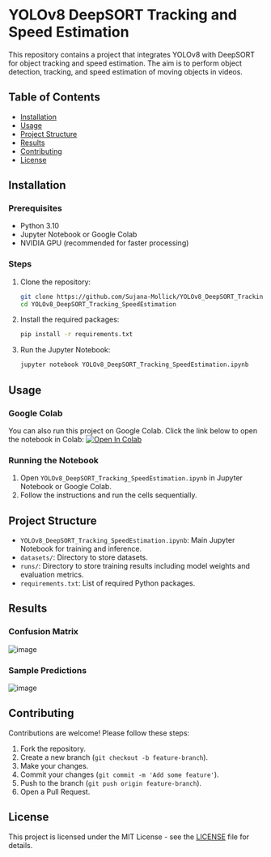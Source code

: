 # YOLOv8 DeepSORT Tracking and Speed Estimation

This repository contains a project that integrates YOLOv8 with DeepSORT for object tracking and speed estimation. The aim is to perform object detection, tracking, and speed estimation of moving objects in videos.

## Table of Contents
- [Installation](#installation)
- [Usage](#usage)
- [Project Structure](#project-structure)
- [Results](#results)
- [Contributing](#contributing)
- [License](#license)

## Installation

### Prerequisites
- Python 3.10
- Jupyter Notebook or Google Colab
- NVIDIA GPU (recommended for faster processing)

### Steps
1. Clone the repository:
    ```bash
    git clone https://github.com/Sujana-Mollick/YOLOv8_DeepSORT_Tracking_SpeedEstimation.git
    cd YOLOv8_DeepSORT_Tracking_SpeedEstimation
    ```

2. Install the required packages:
    ```bash
    pip install -r requirements.txt
    ```

3. Run the Jupyter Notebook:
    ```bash
    jupyter notebook YOLOv8_DeepSORT_Tracking_SpeedEstimation.ipynb
    ```

## Usage

### Google Colab
You can also run this project on Google Colab. Click the link below to open the notebook in Colab:
[![Open In Colab](https://colab.research.google.com/assets/colab-badge.svg)](https://colab.research.google.com/github/Sujana-Mollick/YOLOv8_DeepSORT_Tracking_SpeedEstimation/blob/main/YOLOv8_DeepSORT_Tracking_SpeedEstimation.ipynb)

### Running the Notebook
1. Open `YOLOv8_DeepSORT_Tracking_SpeedEstimation.ipynb` in Jupyter Notebook or Google Colab.
2. Follow the instructions and run the cells sequentially.

## Project Structure
- `YOLOv8_DeepSORT_Tracking_SpeedEstimation.ipynb`: Main Jupyter Notebook for training and inference.
- `datasets/`: Directory to store datasets.
- `runs/`: Directory to store training results including model weights and evaluation metrics.
- `requirements.txt`: List of required Python packages.

## Results
### Confusion Matrix
![image](https://github.com/user-attachments/assets/4a99a6d2-96f4-4b8b-9311-fb87c5e21c8e)


### Sample Predictions
![image](https://github.com/user-attachments/assets/32d2d322-31aa-4ec0-8eb5-a970bfd95651)


## Contributing
Contributions are welcome! Please follow these steps:
1. Fork the repository.
2. Create a new branch (`git checkout -b feature-branch`).
3. Make your changes.
4. Commit your changes (`git commit -m 'Add some feature'`).
5. Push to the branch (`git push origin feature-branch`).
6. Open a Pull Request.

## License
This project is licensed under the MIT License - see the [LICENSE](LICENSE) file for details.
